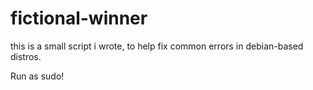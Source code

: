 # fictional-winner


this is a small script i wrote, to help fix common errors in debian-based distros.

Run as sudo!



